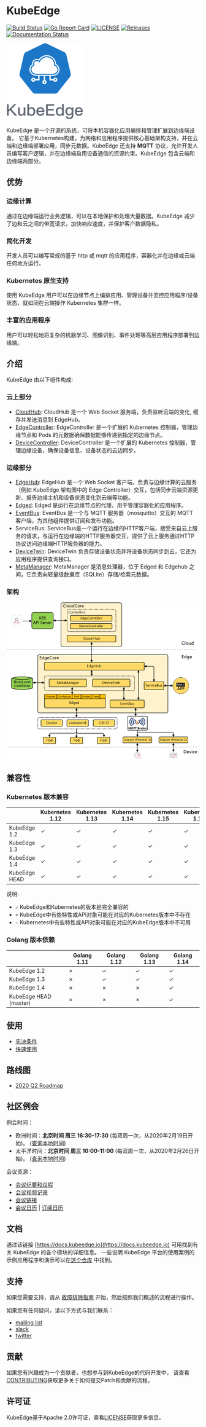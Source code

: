 # KubeEdge
[![Build Status](https://travis-ci.org/kubeedge/kubeedge.svg?branch=master)](https://travis-ci.org/kubeedge/kubeedge)
[![Go Report Card](https://goreportcard.com/badge/github.com/kubeedge/kubeedge)](https://goreportcard.com/report/github.com/kubeedge/kubeedge)
[![LICENSE](https://img.shields.io/github/license/kubeedge/kubeedge.svg?style=flat-square)](/LICENSE)
[![Releases](https://img.shields.io/github/release/kubeedge/kubeedge/all.svg?style=flat-square)](https://github.com/kubeedge/kubeedge/releases)
[![Documentation Status](https://readthedocs.org/projects/kubeedge/badge/?version=latest)](https://kubeedge.readthedocs.io/en/latest/?badge=latest)


![logo](./docs/images/KubeEdge_logo.png)

KubeEdge 是一个开源的系统，可将本机容器化应用编排和管理扩展到边缘端设备。 它基于Kubernetes构建，为网络和应用程序提供核心基础架构支持，并在云端和边缘端部署应用，同步元数据。KubeEdge 还支持 **MQTT** 协议，允许开发人员编写客户逻辑，并在边缘端启用设备通信的资源约束。KubeEdge 包含云端和边缘端两部分。

## 优势

### 边缘计算

通过在边缘端运行业务逻辑，可以在本地保护和处理大量数据。KubeEdge 减少了边和云之间的带宽请求，加快响应速度，并保护客户数据隐私。

### 简化开发

开发人员可以编写常规的基于 http 或 mqtt 的应用程序，容器化并在边缘或云端任何地方运行。

### Kubernetes 原生支持

使用 KubeEdge 用户可以在边缘节点上编排应用、管理设备并监控应用程序/设备状态，就如同在云端操作 Kubernetes 集群一样。

### 丰富的应用程序

用户可以轻松地将复杂的机器学习、图像识别、事件处理等高层应用程序部署到边缘端。

## 介绍

KubeEdge 由以下组件构成:

### 云上部分
- [CloudHub](/docs/components/cloud/cloudhub.md): CloudHub 是一个 Web Socket 服务端，负责监听云端的变化, 缓存并发送消息到 EdgeHub。
- [EdgeController](/docs/components/cloud/controller.md): EdgeController 是一个扩展的 Kubernetes 控制器，管理边缘节点和 Pods 的元数据确保数据能够传递到指定的边缘节点。
- [DeviceController](/docs/components/cloud/device_controller.md): DeviceController 是一个扩展的 Kubernetes 控制器，管理边缘设备，确保设备信息、设备状态的云边同步。


### 边缘部分
- [EdgeHub](/docs/components/edge/edgehub.md): EdgeHub 是一个 Web Socket 客户端，负责与边缘计算的云服务（例如 KubeEdge 架构图中的 Edge Controller）交互，包括同步云端资源更新、报告边缘主机和设备状态变化到云端等功能。
- [Edged](/docs/components/edge/edged.md): Edged 是运行在边缘节点的代理，用于管理容器化的应用程序。
- [EventBus](/docs/components/edge/eventbus.md): EventBus 是一个与 MQTT 服务器（mosquitto）交互的 MQTT 客户端，为其他组件提供订阅和发布功能。
- ServiceBus: ServiceBus是一个运行在边缘的HTTP客户端，接受来自云上服务的请求，与运行在边缘端的HTTP服务器交互，提供了云上服务通过HTTP协议访问边缘端HTTP服务器的能力。
- [DeviceTwin](/docs/components/edge/devicetwin.md): DeviceTwin 负责存储设备状态并将设备状态同步到云，它还为应用程序提供查询接口。
- [MetaManager](/docs/components/edge/metamanager.md): MetaManager 是消息处理器，位于 Edged 和 Edgehub 之间，它负责向轻量级数据库（SQLite）存储/检索元数据。


### 架构

![架构图](docs/images/kubeedge_arch.png)

## 兼容性

### Kubernetes 版本兼容

|                     | Kubernetes 1.12 | Kubernetes 1.13 | Kubernetes 1.14 | Kubernetes 1.15 | Kubernetes 1.16 | Kubernetes 1.17 | Kubernetes 1.18 |
|---------------------|-----------------|-----------------|-----------------|-----------------|-----------------|-----------------|-----------------|
| KubeEdge 1.2        | ✓               | ✓              | ✓               | ✓               | ✓               | -               | -               |
| KubeEdge 1.3        | ✓               | ✓              | ✓               | ✓               | ✓              | ✓               | ✓               |
| KubeEdge 1.4        | ✓               | ✓              | ✓               | ✓               | ✓              | ✓               | ✓               |
| KubeEdge HEAD       | ✓               | ✓              | ✓               | ✓               | ✓              | ✓               | ✓               |

说明:
* `✓` KubeEdge和Kubernetes的版本是完全兼容的
* `+` KubeEdge中有些特性或API对象可能在对应的Kubernetes版本中不存在
* `-` Kubernetes中有些特性或API对象可能在对应的KubeEdge版本中不可用

### Golang 版本依赖

|                         | Golang 1.11     | Golang 1.12     | Golang 1.13     | Golang 1.14     |
|-------------------------|-----------------|-----------------|-----------------|-----------------|
| KubeEdge 1.2            | ✗               | ✓               | ✓               | ✓               |
| KubeEdge 1.3            | ✗               | ✓               | ✓               | ✓               |
| KubeEdge 1.4            | ✗               | ✗               | ✗               | ✓               |
| KubeEdge HEAD (master)  | ✗               | ✗               | ✗               | ✓               |

## 使用

* [先决条件](./docs/setup/kubeedge_precheck.md)
* [快速使用](./docs/setup/keadm.md)

## 路线图

* [2020 Q2 Roadmap](./docs/roadmap_zh.md#2020-q2-roadmap)

## 社区例会

例会时间：
- 欧洲时间：**北京时间 周三 16:30-17:30** (每双周一次，从2020年2月19日开始)。
([查询本地时间](https://www.thetimezoneconverter.com/?t=16%3A30&tz=GMT%2B8&))
- 太平洋时间：**北京时间 周三 10:00-11:00** (每双周一次，从2020年2月26日开始)。
([查询本地时间](https://www.thetimezoneconverter.com/?t=10%3A00&tz=GMT%2B8&))

会议资源：
- [会议纪要和议程](https://docs.google.com/document/d/1Sr5QS_Z04uPfRbA7PrXr3aPwCRpx7EtsyHq7mp6CnHs/edit)
- [会议视频记录](https://www.youtube.com/playlist?list=PLQtlO1kVWGXkRGkjSrLGEPJODoPb8s5FM)
- [会议链接](https://zoom.us/j/4167237304)
- [会议日历](https://calendar.google.com/calendar/embed?src=8rjk8o516vfte21qibvlae3lj4%40group.calendar.google.com) | [订阅日历](https://calendar.google.com/calendar?cid=OHJqazhvNTE2dmZ0ZTIxcWlidmxhZTNsajRAZ3JvdXAuY2FsZW5kYXIuZ29vZ2xlLmNvbQ)

## 文档

通过该链接 [https://docs.kubeedge.io](https://docs.kubeedge.io) 可用找到有关 KubeEdge 的各个模块的详细信息。
一些说明 KubeEdge 平台的使用案例的示例应用程序和演示可以在[这个仓库](https://github.com/kubeedge/examples) 中找到。

## 支持

如果您需要支持，请从 [故障排除指南](./docs/troubleshooting.md) 开始，然后按照我们概述的流程进行操作。

如果您有任何疑问，请以下方式与我们联系：

- [mailing list](https://groups.google.com/forum/#!forum/kubeedge)
- [slack](https://join.slack.com/t/kubeedge/shared_invite/enQtNjc0MTg2NTg2MTk0LWJmOTBmOGRkZWNhMTVkNGU1ZjkwNDY4MTY4YTAwNDAyMjRkMjdlMjIzYmMxODY1NGZjYzc4MWM5YmIxZjU1ZDI)
- [twitter](https://twitter.com/kubeedge)

## 贡献

如果您有兴趣成为一个贡献者，也想参与到KubeEdge的代码开发中，
请查看[CONTRIBUTING](CONTRIBUTING.md)获取更多关于如何提交Patch和贡献的流程。

## 许可证

KubeEdge基于Apache 2.0许可证，查看[LICENSE](LICENSE)获取更多信息。
